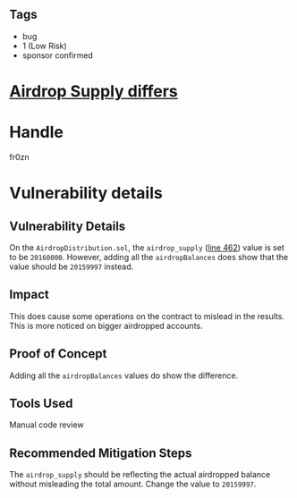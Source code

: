 ## Tags

- bug
- 1 (Low Risk)
- sponsor confirmed

# [Airdrop Supply differs](https://github.com/code-423n4/2021-11-bootfinance-findings/issues/99) 

# Handle

fr0zn


# Vulnerability details

## Vulnerability Details
On the `AirdropDistribution.sol`, the `airdrop_supply` ([line 462](https://github.com/code-423n4/2021-11-bootfinance/blob/main/vesting/contracts/AirdropDistribution.sol#L462)) value is set to be `20160000`. However, adding all the `airdropBalances` does show that the value should be `20159997` instead. 

## Impact
This does cause some operations on the contract to mislead in the results. This is more noticed on bigger airdropped accounts.

## Proof of Concept
Adding all the `airdropBalances` values do show the difference.

## Tools Used
Manual code review

## Recommended Mitigation Steps
The `airdrop_supply` should be reflecting the actual airdropped balance without misleading the total amount. Change the value to `20159997`.

